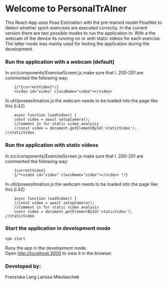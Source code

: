# Welcome to PersonalTrAIner

This React-App uses Pose Estimation with the pre-trained model PoseNet to detect whether sport-exercises are executed correctly. In the current version there are two possible modes to run the application in: With a the webcam of the device its running on or with static videos for each exercise. The latter mode was mainly used for testing the application during the development.

### Run the application with a webcam (default)

In src/components/ExerciseScreen.js make sure that l. 200-201 are commented the following way:

```
    {/*{currentVideo}*/}
    <video id="video" className="video"></video>
```

In util/poseestimation.js the webcam needs to be loaded into the page like this (l.42)

```
    async function loadVideo() {
    const video = await setupCamera();
    //Comment in for static video analysis
    //const video = document.getElementById('staticVideo'); //staticVideo
```

### Run the application with static videos

In src/components/ExerciseScreen.js make sure that l. 200-201 are commented the following way:

```
    {currentVideo}
    {/*<video id="video" className="video"></video> */}
```

In util/poseestimation.js the webcam needs to be loaded into the page like this (l.42)

```
    async function loadVideo() {
    //const video = await setupCamera();
    //Comment in for static video analysis
    const video = document.getElementById('staticVideo'); //staticVideo
```

### Start the application in development mode

```
npm start
```

Runs the app in the development mode.<br />
Open [http://localhost:3000](http://localhost:3000) to view it in the browser.

### Developed by:

Franziska Lang
Larissa Mikolaschek

